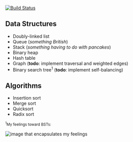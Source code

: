 [![Build Status](https://travis-ci.org/tsnaomi/data-structures.png?branch=master)](https://travis-ci.org/tsnaomi/data-structures)

## Data Structures
- Doubly-linked list
- Queue (*something British*)
- Stack (*something having to do with pancakes*)
- Binary heap
- Hash table
- Graph (**todo**: implement traversal and weighted edges)
- Binary search tree<sup>1</sup> (**todo**: implement self-balancing)

## Algorithms
- Insertion sort
- Merge sort
- Quicksort
- Radix sort

<sub><sup>1</sup>My feelings toward BSTs:</sub>

![image that encapsulates my feelings](http://tsnaomi.net/images/bst.png)
